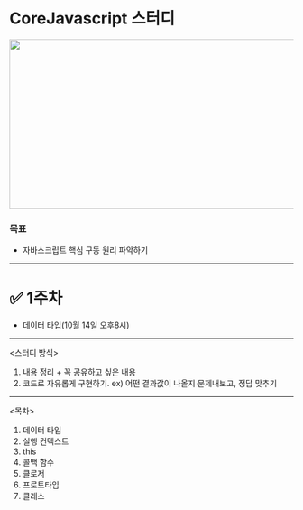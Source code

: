 # CoreJavascript 스터디
<p align='center'><img src="https://user-images.githubusercontent.com/76730867/136645376-0734e6da-bf01-462d-996e-556f9fd4dabf.png" width="600" height="300"/></center></p>

### 목표
- 자바스크립트 핵심 구동 원리 파악하기

---

# ✅ 1주차
- 데이터 타입(10월 14일 오후8시)

-------------------------------------------------------

<스터디 방식>
1. 내용 정리 + 꼭 공유하고 싶은 내용 
2.  코드로 자유롭게 구현하기. 
ex) 어떤 결과값이 나올지 문제내보고, 정답 맞추기

---------------------------------------------------------

<목차>
1. 데이터 타입
2. 실행 컨텍스트
3. this
4. 콜백 함수
5. 클로저
6. 프로토타입
7. 클래스





